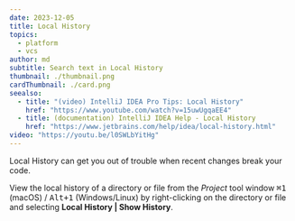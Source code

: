 ```yaml
---
date: 2023-12-05
title: Local History
topics:
  - platform
  - vcs
author: md
subtitle: Search text in Local History
thumbnail: ./thumbnail.png
cardThumbnail: ./card.png
seealso:
  - title: "(video) IntelliJ IDEA Pro Tips: Local History"
    href: "https://www.youtube.com/watch?v=15uwUgqaEE4"
  - title: (documentation) IntelliJ IDEA Help - Local History
    href: "https://www.jetbrains.com/help/idea/local-history.html"
video: "https://youtu.be/l0SWLbYitHg"
---
```


Local History can get you out of trouble when recent changes break your code.

View the local history of a directory or file from the _Project_ tool window <kbd>⌘1</kbd> (macOS) / <kbd>Alt+1</kbd> (Windows/Linux) by right-clicking on the directory or file and selecting **Local History | Show History**.
